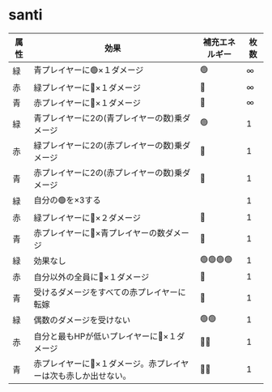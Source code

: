 # santi

| 属性 | 効果 | 補充エネルギー | 枚数 |
|------|------|----------------|------|
| 緑 | 青プレイヤーに🟢×１ダメージ | 🟢 | ∞ |
| 赤 | 緑プレイヤーに🔴×１ダメージ | 🔴 | ∞ |
| 青 | 赤プレイヤーに🔵×１ダメージ | 🔵 | ∞ |
| 緑 | 青プレイヤーに2の(青プレイヤーの数)乗ダメージ | 🟢 | 1 |
| 赤 | 緑プレイヤーに2の(赤プレイヤーの数)乗ダメージ | 🔴 | 1 |
| 青 | 赤プレイヤーに2の(赤プレイヤーの数)乗ダメージ | 🔵 | 1 |
| 緑 | 自分の🟢を×3する |  | 1 |
| 赤 | 緑プレイヤーに🔴×２ダメージ | 🔴 | 1 |
| 青 | 赤プレイヤーに🔵×青プレイヤーの数ダメージ | 🔵 | 1 |
| 緑 | 効果なし | 🟢🟢🟢🟢 | 1 |
| 赤 | 自分以外の全員に🔴×１ダメージ | 🔴 | 1 |
| 青 | 受けるダメージをすべての赤プレイヤーに転嫁 | 🔵 | 1 |
| 緑 | 偶数のダメージを受けない | 🟢🟢 | 1 |
| 赤 | 自分と最もHPが低いプレイヤーに🔴×１ダメージ	 | 🔴🔴 | 1 |
| 青 | 赤プレイヤーに🔵×１ダメージ。赤プレイヤーは次も赤しか出せない。 | 🔵🔵 | 1 |
